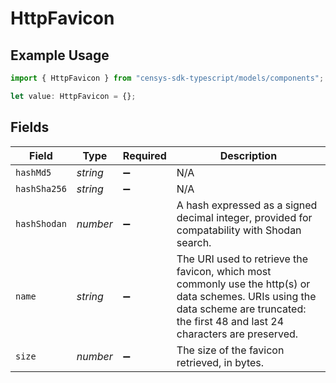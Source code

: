 # HttpFavicon

## Example Usage

```typescript
import { HttpFavicon } from "censys-sdk-typescript/models/components";

let value: HttpFavicon = {};
```

## Fields

| Field                                                                                                                                                                                   | Type                                                                                                                                                                                    | Required                                                                                                                                                                                | Description                                                                                                                                                                             |
| --------------------------------------------------------------------------------------------------------------------------------------------------------------------------------------- | --------------------------------------------------------------------------------------------------------------------------------------------------------------------------------------- | --------------------------------------------------------------------------------------------------------------------------------------------------------------------------------------- | --------------------------------------------------------------------------------------------------------------------------------------------------------------------------------------- |
| `hashMd5`                                                                                                                                                                               | *string*                                                                                                                                                                                | :heavy_minus_sign:                                                                                                                                                                      | N/A                                                                                                                                                                                     |
| `hashSha256`                                                                                                                                                                            | *string*                                                                                                                                                                                | :heavy_minus_sign:                                                                                                                                                                      | N/A                                                                                                                                                                                     |
| `hashShodan`                                                                                                                                                                            | *number*                                                                                                                                                                                | :heavy_minus_sign:                                                                                                                                                                      | A hash expressed as a signed decimal integer, provided for compatability with Shodan search.                                                                                            |
| `name`                                                                                                                                                                                  | *string*                                                                                                                                                                                | :heavy_minus_sign:                                                                                                                                                                      | The URI used to retrieve the favicon, which most commonly use the http(s) or data schemes. URIs using the data scheme are truncated: the first 48 and last 24 characters are preserved. |
| `size`                                                                                                                                                                                  | *number*                                                                                                                                                                                | :heavy_minus_sign:                                                                                                                                                                      | The size of the favicon retrieved, in bytes.                                                                                                                                            |